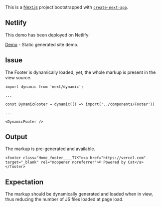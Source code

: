 This is a [Next.js](https://nextjs.org/) project bootstrapped with [`create-next-app`](https://github.com/vercel/next.js/tree/canary/packages/create-next-app).

## Netlify

This demo has been deployed on Netlify:

[Demo](https://tubular-gnome-1c7ca0.netlify.app/) - Static generated site demo.

## Issue

The Footer is dynamically loaded, yet, the whole markup is present in the view source.

```
import dynamic from 'next/dynamic';

...

const DynamicFooter = dynamic(() => import('../components/Footer'))

...

<DynamicFooter />

```

## Output

The markup is pre-generated and available.

`<footer class="Home_footer____T7K"><a href="https://vercel.com" target="_blank" rel="noopener noreferrer">© Powered by Cat</a></footer>`

## Expectation

The markup should be dynamically generated and loaded when in view, thus reducing the number of JS files loaded at page load.

